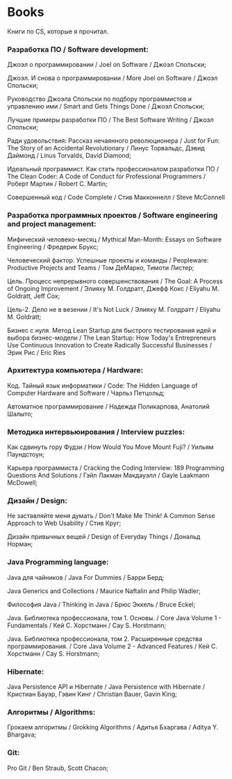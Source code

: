 # Books
Книги по CS, которые я прочитал.

### Разработка ПО / Software development:
Джоэл о программировании / Joel on Software / Джоэл Спольски;

Джоэл. И снова о программировании / More Joel on Software / Джоэл Спольски;

Руководство Джоэла Спольски по подбору программистов и управлению ими / Smart and Gets Things Done / Джоэл Спольски;

Лучшие примеры разработки ПО / The Best Software Writing / Джоэл Спольски;

Ради удовольствия: Рассказ нечаянного революционера / Just for Fun: The Story of an Accidental Revolutionary / Линус Торвальдс, Дэвид Даймонд / Linus Torvalds, David Diamond;

Идеальный программист. Как стать профессионалом разработки ПО / The Clean Coder: A Code of Conduct for Professional Programmers / Роберт Мартин / Robert C. Martin;

Совершенный код / Code Complete / Стив Макконнелл / Steve McConnell

### Разработка программных проектов / Software engineering and project management:
Мифический человеко-месяц / Mythical Man-Month: Essays on Software Engineering /	Фредерик Брукс;

Человеческий фактор. Успешные проекты и команды / Peopleware: Productive Projects and Teams / Том ДеМарко, Тимоти Листер;

Цель. Процесс непрерывного совершенствования / The Goal: A Process of Ongoing Improvement / Элияху М. Голдратт, Джефф Кокс / Eliyahu M. Goldratt, Jeff Cox;

Цель-2. Дело не в везении / It's Not Luck / Элияху М. Голдратт / Eliyahu M. Goldratt;

Бизнес с нуля. Метод Lean Startup для быстрого тестирования идей и выбора бизнес-модели / The Lean Startup: How Today's Entrepreneurs Use Continuous Innovation to Create Radically Successful Businesses / Эрик Рис / Eric Ries

### Архитектура компьютера / Hardware:
Код. Тайный язык информатики / Code: The Hidden Language of Computer Hardware and Software / Чарльз Петцольд;

Автоматное программирование / Надежда Поликарпова, Анатолий Шалыто;

### Методика интервьюирования / Interview puzzles:
Как сдвинуть гору Фудзи / How Would You Move Mount Fuji? / Уильям Паундстоун;

Карьера программиста / Cracking the Coding Interview: 189 Programming Questions And Solutions / Гэйл Лакман Макдауэлл / Gayle Laakmann McDowell;

### Дизайн / Design:
Не заставляйте меня думать / Don't Make Me Think! A Common Sense Approach to Web Usability / Стив Круг;

Дизайн привычных вещей / Design of Everyday Things / Дональд Норман;

### Java Programming language:
Java для чайников / Java For Dummies / Барри Берд;

Java Generics and Collections / Maurice Naftalin and Philip Wadler;

Философия Java / Thinking in Java / Брюс Эккель / Bruce Eckel;

Java. Библиотека профессионала, том 1. Основы. / Core Java Volume 1 - Fundamentals / Кей С. Хорстманн / Сау S. Horstmann;

Java. Библиотека профессионала, том 2. Расширенные средства программирования. / Core Java Volume 2 - Advanced Features / Кей С. Хорстманн / Сау S. Horstmann;

### Hibernate:
Java Persistence API и Hibernate / Java Persistence with Hibernate / Кристиан Бауэр, Гэвин Кинг / Christian Bauer, Gavin King;

### Алгоритмы / Algorithms:
Грокаем алгоритмы / Grokking Algorithms / Адитья Бхаргава / Aditya Y. Bhargava;

### Git:
Pro Git / Ben Straub, Scott Chacon;

